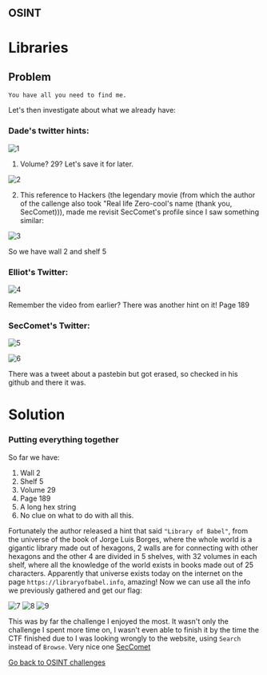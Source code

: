 ## OSINT

# Libraries

## Problem

```
You have all you need to find me.
```

Let's then investigate about what we already have:

### Dade's twitter hints:

![1](../images/libraries_1.png)

1) Volume? 29? Let's save it for later.

![2](../images/libraries_2.png)

2) This reference to Hackers (the legendary movie (from which the author of the callenge also took "Real life Zero-cool's name (thank you, SecComet))), made me revisit SecComet's profile since I saw something similar:


![3](../images/libraries_3.png)

So we have wall 2 and shelf 5


### Elliot's Twitter:

![4](../images/libraries_4.png)

Remember the video from earlier? There was another hint on it! Page 189

### SecComet's Twitter:

![5](../images/libraries_5.png)

![6](../images/libraries_6.png)

There was a tweet about a pastebin but got erased, so checked in his github and there it was.



# Solution

### Putting everything together

So far we have:

1) Wall 2
2) Shelf 5
3) Volume 29
4) Page 189
5) A long hex string
6) No clue on what to do with all this.


Fortunately the author released a hint that said `"Library of Babel"`, from the universe of the book of Jorge Luis Borges, where the whole world is a gigantic library made out of hexagons, 2 walls are for connecting with other hexagons and the other 4 are divided in 5 shelves, with 32 volumes in each shelf, where all the knowledge of the world exists in books made out of 25 characters. Apparently that universe exists today on the internet on the page `https://libraryofbabel.info`, amazing! Now we can use all the info we previously gathered and get our flag:

![7](../images/libraries_7.png)
![8](../images/libraries_8.png)
![9](../images/libraries_9.png)

This was by far the challenge I enjoyed the most. It wasn't only the challenge I spent more time on, I wasn't even able to finish it by the time the CTF finished due to I was looking wrongly to the website, using `Search` instead of `Browse`. Very nice one [SecComet](https://github.com/SecComet)

[Go back to OSINT challenges](./)
